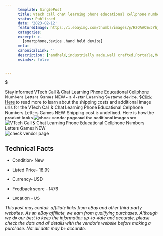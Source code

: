 ```yaml
---
      template: SinglePost
      title: vtech call chat learning phone educational cellphone numbers letters games new
      status: Published
      date: '2023-02-12'
      featuredImage: https://i.ebayimg.com/thumbs/images/g/H2QAAOSwJYhj0z5X/s-l225.jpg
      categories: 
      excerpt: >-
        [smartphone,device ,hand held device]
      meta:
      canonicalLink: ''
      description: [handheld,industrially made,well crafted,Portable,Mobile,Compact,Convenient,Lightweight,Maneuverable,Man-portable,Miniature,Carriable,Hand-held,Light,Holdable,Transportable,Mobile device,Pocket-sized,On-the-go,Wireless,Cordless,Compact size,Convenient size, smartphone,device ,hand held device]
      noindex: false
      
        
---
```

$

Stay informed VTech Call & Chat Learning Phone Educational Cellphone Numbers Letters Games NEW - a 4-star Learning Systems device.
$[Click Here](https://www.ebay.com/itm/334719446531?hash=item4deed56e03%3Ag%3AH2QAAOSwJYhj0z5X&mkevt=1&mkcid=1&mkrid=711-53200-19255-0&campid=%253CePNCampaignId%253E&customid=%253CreferenceId%253E&toolid=10049) to read more to learn about the shipping costs and additional image urls for the VTech Call & Chat Learning Phone Educational Cellphone Numbers Letters Games NEW. Shipping cost is undefined. Here is how the product looks ![check vendor page](https://i.ebayimg.com/thumbs/images/g/H2QAAOSwJYhj0z5X/s-l225.jpg)and the additional images are![VTech Call & Chat Learning Phone Educational Cellphone Numbers Letters Games NEW](https://i.ebayimg.com/images/g/H2QAAOSwJYhj0z5X/s-l1600.jpg)![check vendor page](https://origin-galleryplus.ebayimg.com/ws/web/334719446531_2_0_1/225x225.jpg,https://origin-galleryplus.ebayimg.com/ws/web/334719446531_3_0_1/225x225.jpg,https://origin-galleryplus.ebayimg.com/ws/web/334719446531_4_0_1/225x225.jpg,https://origin-galleryplus.ebayimg.com/ws/web/334719446531_5_0_1/225x225.jpg,https://origin-galleryplus.ebayimg.com/ws/web/334719446531_6_0_1/225x225.jpg,https://origin-galleryplus.ebayimg.com/ws/web/334719446531_7_0_1/225x225.jpg,https://origin-galleryplus.ebayimg.com/ws/web/334719446531_8_0_1/225x225.jpg,https://origin-galleryplus.ebayimg.com/ws/web/334719446531_9_0_1/225x225.jpg,https://origin-galleryplus.ebayimg.com/ws/web/334719446531_10_0_1/225x225.jpg,https://origin-galleryplus.ebayimg.com/ws/web/334719446531_11_0_1/225x225.jpg)



 ## Technical Facts 



     
      

 - Condition- New 


      

 - Listed Price- 18.99 


      

 - Currency- USD 


      

 - Feedback score - 1476 


      

 - Location - US 


      
      

 *_This post may contain affiliate links from eBay and other third-party websites. As an eBay affiliate, we earn from qualifying purchases. Although we do our best to keep the information up-to-date and accurate, please check the date and all details with the vendor's website before making a purchase. Not all data may be accurate._*






